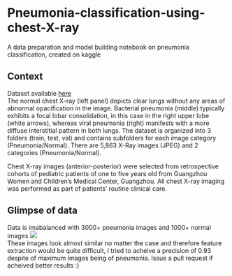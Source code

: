# Pneumonia-classification-using-chest-X-ray
A data preparation and model building notebook on pneumonia classification, created on kaggle

## Context
Dataset available [here](https://www.kaggle.com/paultimothymooney/chest-xray-pneumonia)<br>
The normal chest X-ray (left panel) depicts clear lungs without any areas of abnormal opacification in the image. Bacterial pneumonia (middle) typically exhibits a focal lobar consolidation, in this case in the right upper lobe (white arrows), whereas viral pneumonia (right) manifests with a more diffuse interstitial pattern in both lungs. The dataset is organized into 3 folders (train, test, val) and contains subfolders for each image category (Pneumonia/Normal). There are 5,863 X-Ray images (JPEG) and 2 categories (Pneumonia/Normal).

Chest X-ray images (anterior-posterior) were selected from retrospective cohorts of pediatric patients of one to five years old from Guangzhou Women and Children’s Medical Center, Guangzhou. All chest X-ray imaging was performed as part of patients’ routine clinical care. 

## Glimpse of data
Data is imabalanced with 3000+ pneumonia images and 1000+ normal images
<img src='https://www.kaggleusercontent.com/kf/36412895/eyJhbGciOiJkaXIiLCJlbmMiOiJBMTI4Q0JDLUhTMjU2In0..0gpKorQjY0UXavpl-pXnPg.hhmykHyq7i2y_CWTFdomWDKJZIlJpNMVtVXeFNGeCSccGckL2dAkF42jOLbYZO0p-hXdSFs2Hpv2tKb6SkoHf2UMwbtk6knq3qNMrdjhIks5CIRoTJlLyEJtekn_Gi6WoqIeSk3fOE79uD4AU3ScPHpjFKXYJsIf-xsbMDIKCcxlACp12LXSMoIKRnXXSUxq59W22WCGfSFihekj9Qh8maQMarlla2vMfUZBzBLO6dxMl15C4KII79WwJdUcs-_HstDqu0LP_MfWaPQSLEGzpZykfABmKwglcd8IkTSn0meduetKpN8qQh4jMKk-9_s6XV5BiJjJ_VVL_sl-QLKjDiSukxOSPJT8CY79YaHQFVPM0q2PIlMF1lJjaBDjVavdc9vApkSSMHwjcTFIPFcezwwYdyotU1RQBJdyKy4SvN0b6LK-kBPtxNznH0AdTOy9y2bmCWNQNjk-gGXqGynlkCTvnnTYJKjkcFBte0BIkbXJpEV2SOFTxZCqlbl7jM3-_oXcKMPPFaBn03adBjyUwk2ffU55McDuu7R7b6Ud59HD9quvW9R4mZdhsyAI3r4-20Bbm0GO69nHUTZPHnoQ8lgrCNKlBZ-kWH82k5k9T9RtxKvQv6vURT8nnRMZXeKWaAFfsBWZhqG_y0QXEjD1ZpHpiraPFbq5o59bTEJv3AMDclvzLO3Oqw1prLZ-kO1D.qSnkjJhe5RfPzTpOrGAoYg/__results___files/__results___9_0.png'></img><br>
These images look almost similar no matter the case and therefore feature extraction would be quite difficult, I tried to acheive a precision of 0.93 despite of maximum images being of pneumonia. Issue a pull request if acheived better results :)
